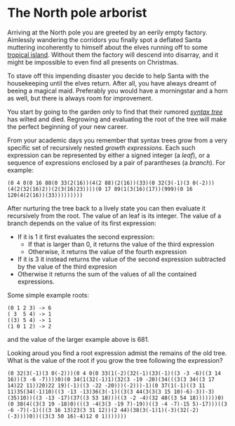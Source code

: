 # The North pole arborist

Arriving at the North pole you are greeted by an eerily empty factory. Aimlessly wandering the corridors you finally spot a deflated Santa muttering incoherently to himself about the elves running off to some [tropical island](https://adventofcode.com/2022/day/1). Without them the factory will descend into disarray, and it might be impossible to even find all presents on Christmas. 

To stave off this impending disaster you decide to help Santa with the housekeeping until the elves return. After all, you have always dreamt of beeing a magical maid. Preferably you would have a morningstar and a horn as well, but there is always room for improvement.

You start by going to the garden only to find that their rumored [_syntax tree_](https://en.wikipedia.org/wiki/Abstract_syntax_tree) has wilted and died. Regrowing and evaluating the root of the tree will make the perfect beginning of your new career.

From your academic days you remember that syntax trees grow from a very specific set of recursively nested _growth expressions_. Each such expression can be represented by either a signed integer (a _leaf_), or a sequence of expressions enclosed by a pair of parantheses (a _branch_). For example:

```
(0 4 0(0 16 88(0 33(2(16))(4(2 88)(2(16))(33)(0 32(3(-1)(3 0(-2)))(4(2(32(16)2))(2(3(16)23))))(0 17 89(1(3(16)(17))(999)(0 16 120(4(2(16))(33)))))))))
```

After nurturing the tree back to a lively state you can then evaluate it recursively from the root. The value of an leaf is its integer. The value of a branch depends on the value of its first expression:
* If it is 1 it first evaluates the second expression:
  * If that is larger than 0, it returns the value of the third expression
  * Otherwise, it returns the value of the fourth expression
* If it is 3 it instead returns the value of the second expression subtracted by the value of the third expresion
* Otherwise it returns the sum of the values of all the contained expressions.

Some simple example roots: 
```
(0 1 2 3) -> 6
( 3  5 4) -> 1
((3) 5 4) -> 1
(1 0 1 2) -> 2
```
and the value of the larger example above is 681. 

Looking aroud you find a root expression admist the remains of the old tree. What is the value of the root if you grow the tree following the expression?
```
(0 32(3(-1)(3 0(-2)))(0 4 0(0 33(1(-2)(32(-1)(33(-1)((3 -3 -6)((3 14 16))(3 -6 -7))))0)(0 34(1(32(-1)1)(32(3 -19 -20)(34(((3(3 34((3 17 14)22 11))20)22 19)(-1)((3 -22 -20)))(-2)))-1)(0 37(1(-1)((3 11 11)35(34(-1)10)((3 -13 -13)36(3(-1)((3(3 44(3(3(3 15 10)-6)-3))-3)(35)10))((3 -13 -17)(37((3 53 18)))((3 -2 -4)(32 48((3 54 18)))))))0)(0 38(4((3(3 19 -18)0)(((3 -4(3(3 -19 7)-19))((3 -4 -7)-15 5)-17)))((3 -6 -7)(-1)(((3 16 13)23(3 31 12))(2 44)(38(3(-1)1)(-3)(32(-2)(-3))))0))((3(3 50 16)-4)12 0 1)))))))
```

